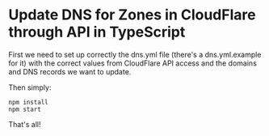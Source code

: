 # Update DNS for Zones in CloudFlare through API in TypeScript

First we need to set up correctly the dns.yml file (there's a dns.yml.example for it) with the correct values from CloudFlare API access and the domains and DNS records we want to update.

Then simply:
```
npm install
npm start
```

That's all!
